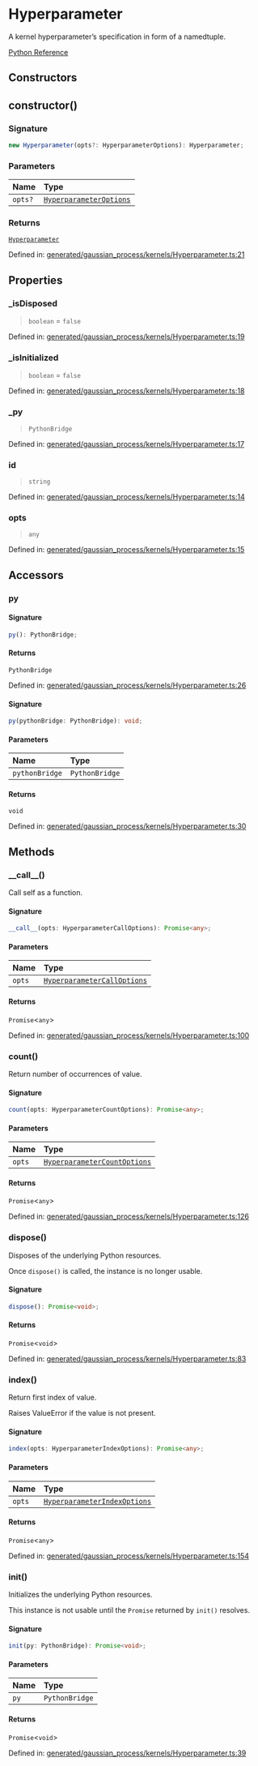 # Hyperparameter

A kernel hyperparameter’s specification in form of a namedtuple.

[Python Reference](https://scikit-learn.org/stable/modules/generated/sklearn.gaussian_process.kernels.Hyperparameter.html)

## Constructors

## constructor()

### Signature

```ts
new Hyperparameter(opts?: HyperparameterOptions): Hyperparameter;
```

### Parameters

| Name | Type |
| :------ | :------ |
| `opts?` | [`HyperparameterOptions`](../interfaces/HyperparameterOptions.md) |

### Returns

[`Hyperparameter`](Hyperparameter.md)

Defined in:  [generated/gaussian\_process/kernels/Hyperparameter.ts:21](https://github.com/transitive-bullshit/scikit-learn-ts/blob/122b3c0/packages/sklearn/src/generated/gaussian_process/kernels/Hyperparameter.ts#L21)

## Properties

### \_isDisposed

> `boolean`  = `false`

Defined in:  [generated/gaussian\_process/kernels/Hyperparameter.ts:19](https://github.com/transitive-bullshit/scikit-learn-ts/blob/122b3c0/packages/sklearn/src/generated/gaussian_process/kernels/Hyperparameter.ts#L19)

### \_isInitialized

> `boolean`  = `false`

Defined in:  [generated/gaussian\_process/kernels/Hyperparameter.ts:18](https://github.com/transitive-bullshit/scikit-learn-ts/blob/122b3c0/packages/sklearn/src/generated/gaussian_process/kernels/Hyperparameter.ts#L18)

### \_py

> `PythonBridge`

Defined in:  [generated/gaussian\_process/kernels/Hyperparameter.ts:17](https://github.com/transitive-bullshit/scikit-learn-ts/blob/122b3c0/packages/sklearn/src/generated/gaussian_process/kernels/Hyperparameter.ts#L17)

### id

> `string`

Defined in:  [generated/gaussian\_process/kernels/Hyperparameter.ts:14](https://github.com/transitive-bullshit/scikit-learn-ts/blob/122b3c0/packages/sklearn/src/generated/gaussian_process/kernels/Hyperparameter.ts#L14)

### opts

> `any`

Defined in:  [generated/gaussian\_process/kernels/Hyperparameter.ts:15](https://github.com/transitive-bullshit/scikit-learn-ts/blob/122b3c0/packages/sklearn/src/generated/gaussian_process/kernels/Hyperparameter.ts#L15)

## Accessors

### py

#### Signature

```ts
py(): PythonBridge;
```

#### Returns

`PythonBridge`

Defined in:  [generated/gaussian\_process/kernels/Hyperparameter.ts:26](https://github.com/transitive-bullshit/scikit-learn-ts/blob/122b3c0/packages/sklearn/src/generated/gaussian_process/kernels/Hyperparameter.ts#L26)

#### Signature

```ts
py(pythonBridge: PythonBridge): void;
```

#### Parameters

| Name | Type |
| :------ | :------ |
| `pythonBridge` | `PythonBridge` |

#### Returns

`void`

Defined in: [generated/gaussian\_process/kernels/Hyperparameter.ts:30](https://github.com/transitive-bullshit/scikit-learn-ts/blob/122b3c0/packages/sklearn/src/generated/gaussian_process/kernels/Hyperparameter.ts#L30)

## Methods

### \_\_call\_\_()

Call self as a function.

#### Signature

```ts
__call__(opts: HyperparameterCallOptions): Promise<any>;
```

#### Parameters

| Name | Type |
| :------ | :------ |
| `opts` | [`HyperparameterCallOptions`](../interfaces/HyperparameterCallOptions.md) |

#### Returns

`Promise`\<`any`\>

Defined in:  [generated/gaussian\_process/kernels/Hyperparameter.ts:100](https://github.com/transitive-bullshit/scikit-learn-ts/blob/122b3c0/packages/sklearn/src/generated/gaussian_process/kernels/Hyperparameter.ts#L100)

### count()

Return number of occurrences of value.

#### Signature

```ts
count(opts: HyperparameterCountOptions): Promise<any>;
```

#### Parameters

| Name | Type |
| :------ | :------ |
| `opts` | [`HyperparameterCountOptions`](../interfaces/HyperparameterCountOptions.md) |

#### Returns

`Promise`\<`any`\>

Defined in:  [generated/gaussian\_process/kernels/Hyperparameter.ts:126](https://github.com/transitive-bullshit/scikit-learn-ts/blob/122b3c0/packages/sklearn/src/generated/gaussian_process/kernels/Hyperparameter.ts#L126)

### dispose()

Disposes of the underlying Python resources.

Once `dispose()` is called, the instance is no longer usable.

#### Signature

```ts
dispose(): Promise<void>;
```

#### Returns

`Promise`\<`void`\>

Defined in:  [generated/gaussian\_process/kernels/Hyperparameter.ts:83](https://github.com/transitive-bullshit/scikit-learn-ts/blob/122b3c0/packages/sklearn/src/generated/gaussian_process/kernels/Hyperparameter.ts#L83)

### index()

Return first index of value.

Raises ValueError if the value is not present.

#### Signature

```ts
index(opts: HyperparameterIndexOptions): Promise<any>;
```

#### Parameters

| Name | Type |
| :------ | :------ |
| `opts` | [`HyperparameterIndexOptions`](../interfaces/HyperparameterIndexOptions.md) |

#### Returns

`Promise`\<`any`\>

Defined in:  [generated/gaussian\_process/kernels/Hyperparameter.ts:154](https://github.com/transitive-bullshit/scikit-learn-ts/blob/122b3c0/packages/sklearn/src/generated/gaussian_process/kernels/Hyperparameter.ts#L154)

### init()

Initializes the underlying Python resources.

This instance is not usable until the `Promise` returned by `init()` resolves.

#### Signature

```ts
init(py: PythonBridge): Promise<void>;
```

#### Parameters

| Name | Type |
| :------ | :------ |
| `py` | `PythonBridge` |

#### Returns

`Promise`\<`void`\>

Defined in:  [generated/gaussian\_process/kernels/Hyperparameter.ts:39](https://github.com/transitive-bullshit/scikit-learn-ts/blob/122b3c0/packages/sklearn/src/generated/gaussian_process/kernels/Hyperparameter.ts#L39)
